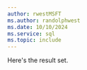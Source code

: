 ```yaml
---
author: rwestMSFT
ms.author: randolphwest
ms.date: 10/10/2024
ms.service: sql
ms.topic: include
---
```

 Here's the result set. 
